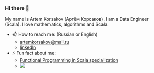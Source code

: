 ### Hi there 👋

My name is Artem Korsakov (Артём Корсаков). I am a Data Engineer (Scala). I love mathematics, algorithms and Scala.

- 📫 How to reach me:  (Russian or English)
    - [artemkorsakov@mail.ru](mailto:artemkorsakov@mail.ru)
    - [linkedIn](https://www.linkedin.com/in/artem-korsakov-a682646b/)
- ⚡ Fun fact about me:
    - [Functional Programming in Scala specialization](https://www.coursera.org/account/accomplishments/specialization/certificate/JJ3G5FSL3EQP)
    - <img src="https://projecteuler.net/profile/fonkost.png">
   


<!--
- 🔭 I’m currently working on ...
- 🌱 I’m currently learning ...
- 👯 I’m looking to collaborate on ...
- 🤔 I’m looking for help with ...
- 💬 Ask me about ...
- 📫 How to reach me: ...
- 😄 Pronouns: ...
- ⚡ Fun fact: ...
- [Modern Big Data Analysis with SQL specialization](https://www.coursera.org/account/accomplishments/specialization/certificate/9MTDXE38R3B5)
-->

